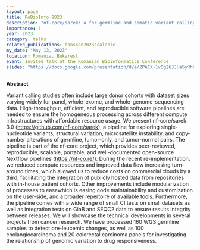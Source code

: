 ```yaml
---
layout: page
title: RoBioInfo 2023
description: "nf-core/sarek: a for germline and somatic variant calling pipeline"
importance: 3
year: 2023
category: talks
related_publications: hanssen2023scalable
my_date: "May 13, 2023"
location: Romania, Bukarest
event: Invited talk at the Romanian Bioinformatics Conference
slides: "https://docs.google.com/presentation/d/e/2PACX-1vSg26JJHa5yRhbc42RwA5-xyjKryfMZyU3330C234bBoxwmHB2EoC0Y2kVVZP76A3YHjzJN6bVIVG3Y/embed?start=false&loop=false&delayms=3000"
---
```


**Abstract**

Variant calling studies often include large donor cohorts with dataset sizes varying widely for panel, whole-exome, and whole-genome-sequencing data. High-throughput, efficient, and reproducible software pipelines are needed to ensure the homogeneous processing across different compute infrastructures with affordable resource usage. We present nf-core/sarek 3.0 (https://github.com/nf-core/sarek), a pipeline for exploring single-nucleotide variants, structural variation, microsatellite instability, and copy-number alterations of germline, tumor-only, and tumor-normal pairs. The pipeline is part of the nf-core project, which provides peer-reviewed, reproducible, scalable, portable, and well-documented open-source Nextflow pipelines (https://nf-co.re/).
During the recent re-implementation, we reduced compute resources and improved data flow increasing turn-around times, which allowed us to reduce costs on commercial clouds by a third, facilitating the integration of publicly hosted data from repositories with in-house patient cohorts.
Other improvements include modularization of processes to easewhich is easing code maintainability and customization on the user-side, and a broader repertoire of available tools. Furthermore, the pipeline comes with a wide range of small CI tests on small datasets as well as integration tests on GiaB and SEQC2 data to ensure results integrity between releases.
We will showcase the technical developments in several projects from cancer research. We have processed 160 WGS germline samples to detect pre-leucemic changes, as well as 100 cholangiocarcinoma and 20 colorectal carcinoma panels for investigating the relationship of genomic variation to drug responsiveness.


